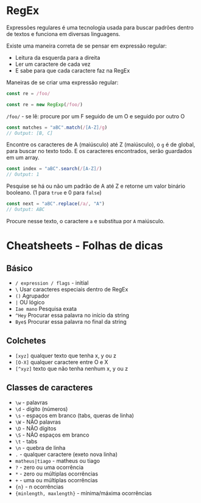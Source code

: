 # RegEx

Expressões regulares é uma tecnologia usada para buscar padrões dentro de textos e funciona em diversas linguagens.

Existe uma maneira correta de se pensar em expressão regular:

- Leitura da esquerda para a direita
- Ler um caractere de cada vez
- E sabe para que cada caractere faz na RegEx

Maneiras de se criar uma expressão regular:

```js
const re = /foo/

const re = new RegExp(/foo/)
```

`/foo/` - se lê: procure por um F seguido de um O e seguido por outro O

```js
const matches = "aBC".match(/[A-Z]/g)
// Output: [B, C]
```

Encontre os caracteres de A (maiúsculo) até Z (maiúsculo), o `g` é de global, para buscar no texto todo. E os caracteres encontrados, serão guardados em um array.

```js
const index = "aBC".search(/[A-Z]/)
// Output: 1
```

Pesquise se há ou não um padrão de A até Z e retorne um valor binário booleano. (1 para `true` e 0 para `false`)

```js
const next = "aBC".replace(/a/, "A")
// Output: ABC 
```

Procure nesse texto, o caractere `a` e substitua por `A` maiúsculo.

# Cheatsheets - Folhas de dicas

## Básico

- `/ expression / flags` - initial
- `\` Usar caracteres especiais dentro de RegEx
- `()` Agrupador
- `|` OU lógico
- `Iae mano` Pesquisa exata
- `^Hey` Procurar essa palavra no início da string
- `Bye$` Procurar essa palavra no final da string

## Colchetes

- `[xyz]` qualquer texto que tenha x, y ou z
- `[O-X]` qualquer caractere entre O e X
- `[^xyz]` texto que não tenha nenhum x, y ou z

## Classes de caracteres

- `\w` - palavras
- `\d` - dígito (números)
- `\s` - espaços em branco (tabs, queras de linha)
- `\W` - NÃO palavras
- `\D` - NÃO dígitos
- `\S` - NÃO espaços em branco
- `\t` - tabs
- `\n` - quebra de linha
- `.` - qualquer caractere (exeto nova linha)
- `matheus|tiago` - matheus ou tiago
- `?` - zero ou uma ocorrência
- `*` - zero ou múltiplas ocorrências
- `+` - uma ou múltiplas ocorrências
- `{n}` - n ocorrências
- `{minlength, maxlength}` - mínima/máxima ocorrências
